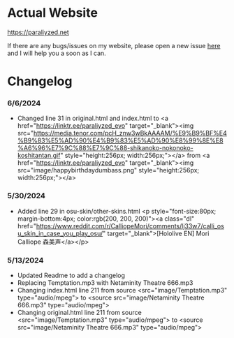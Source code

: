 # Actual Website
https://paraliyzed.net

If there are any bugs/issues on my website, please open a new issue [here](https://github.com/ParaliyzedEvo/Website/issues) and I will help you a soon as I can.

# Changelog
### 6/6/2024
- Changed line 31 in original.html and index.html to &lt;a href="https://linktr.ee/paraliyzed_evo" target="_blank">&lt;img src="https://media.tenor.com/pcH_znw3wBkAAAAM/%E9%B9%BF%E4%B9%83%E5%AD%90%E4%B9%83%E5%AD%90%E8%99%8E%E8%A6%96%E7%9C%88%E7%9C%88-shikanoko-nokonoko-koshitantan.gif" style="height:256px; width:256px;">&lt;/a> from &lt;a href="https://linktr.ee/paraliyzed_evo" target="_blank">&lt;img src="image/happybirthdaydumbass.png" style="height:256px; width:256px;">&lt;/a>

### 5/30/2024
- Added line 29 in osu-skin/other-skins.html &lt;p style="font-size:80px; margin-bottom:4px; color:rgb(200, 200, 200)">&lt;a class="dl" href="https://www.reddit.com/r/CalliopeMori/comments/lj33w7/calli_osu_skin_in_case_you_play_osu/" target="_blank">[Hololive EN] Mori Calliope 森美声&lt;/a>&lt;/p>
### 5/13/2024
- Updated Readme to add a changelog
- Replacing Temptation.mp3 with Netaminity Theatre 666.mp3
- Changing index.html line 211 from source &lt;src="image/Temptation.mp3" type="audio/mpeg"> to <source src="image/Netaminity Theatre 666.mp3" type="audio/mpeg"&gt;
- Changing original.html line 211 from source &lt;src="image/Temptation.mp3" type="audio/mpeg"> to <source src="image/Netaminity Theatre 666.mp3" type="audio/mpeg"&gt;
